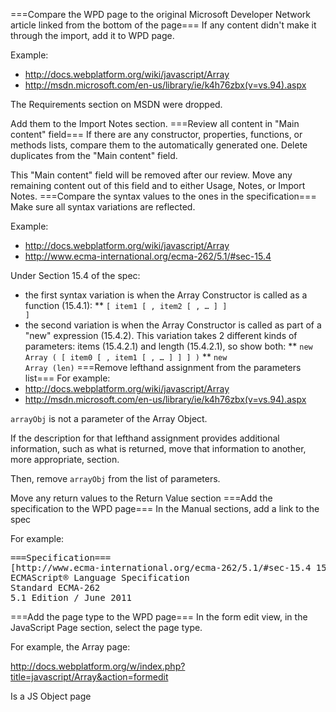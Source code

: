 ===Compare the WPD page to the original Microsoft Developer Network article linked from the bottom of the page===
If any content didn't make it through the import, add it to WPD page.

Example:
* http://docs.webplatform.org/wiki/javascript/Array
* http://msdn.microsoft.com/en-us/library/ie/k4h76zbx(v=vs.94).aspx

The Requirements section on MSDN were dropped.

Add them to the Import Notes section.
===Review all content in "Main content" field===
If there are any constructor, properties, functions, or methods lists, compare them to the automatically generated one. Delete duplicates from the "Main content" field.

This "Main content" field will be removed after our review. Move any remaining content out of this field and to either Usage, Notes, or Import Notes.
===Compare the syntax values to the ones in the specification===
Make sure all syntax variations are reflected.

Example:

* http://docs.webplatform.org/wiki/javascript/Array
* http://www.ecma-international.org/ecma-262/5.1/#sec-15.4

Under Section 15.4 of the spec:
* the first syntax variation is when the Array Constructor is called as a function (15.4.1):
** <code>[ item1 [ , item2 [ , … ] ] ]</code>
* the second variation is when the Array Constructor is called as part of a "new" expression (15.4.2). This variation takes 2 different kinds of parameters: items (15.4.2.1) and length (15.4.2.1), so show both:
** <code>new Array ( [ item0 [ , item1 [ , … ] ] ] )</code>
** <code>new Array (len)</code>
===Remove lefthand assignment from the parameters list===
For example:
* http://docs.webplatform.org/wiki/javascript/Array
* http://msdn.microsoft.com/en-us/library/ie/k4h76zbx(v=vs.94).aspx

<code>arrayObj</code> is not a parameter of the Array Object. 

If the description for that lefthand assignment provides additional information, such as what is returned, move that information to another, more appropriate, section.

Then, remove <code>arrayObj</code> from the list of parameters.

Move any return values to the Return Value section
===Add the specification to the WPD page===
In the Manual sections, add a link to the spec

For example:
<pre>
===Specification===
[http://www.ecma-international.org/ecma-262/5.1/#sec-15.4 15.4 Array Objects]
ECMAScript® Language Specification
Standard ECMA-262
5.1 Edition / June 2011
</pre>
===Add the page type to the WPD page===
In the form edit view, in the JavaScript Page section, select the page type.

For example, the Array page:

http://docs.webplatform.org/w/index.php?title=javascript/Array&action=formedit

Is a JS Object page